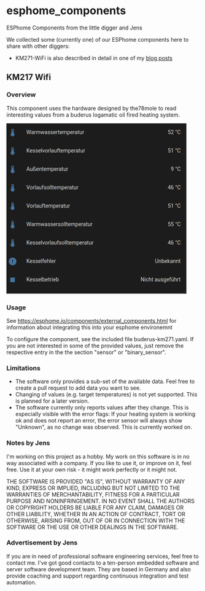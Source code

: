 # esphome_components
ESPhome Components from the little digger and Jens

We collected some (currently one) of our ESPhome components here to share with other diggers:

- KM271-WiFi is also described in detail in one of my [blog posts](https://the78mole.de/reverse-engineering-the-buderus-km217/)

## KM217 Wifi

### Overview
This component uses the hardware designed by the78mole to read interesting values from a buderus logamatic oil fired heating system.

 ![image](images/home-assistant-values.png)
 
### Usage
See https://esphome.io/components/external_components.html for information about integrating this into your esphome environemnt

To configure the component, see the included file buderus-km271.yaml.
If you are not interested in some of the provided values, just remove the respective entry in the the section "sensor" or "binary_sensor".
 
### Limitations
   * The software only provides a sub-set of the available data. Feel free to create a pull request to add data you want to see.
   * Changing of values (e.g. target temperatures) is not yet supported. This is planned for a later version.
   * The software currently only reports values after they change. This is especially visible with the error flags: If your heating system is working ok and does not report an error, the error sensor will always show "Unknown", as no change was observed. This is currently worked on.
 
### Notes by Jens
I'm working on this project as a hobby. My work on this software is in no way associated with a company. If you like to use it, or improve on it, feel free.
Use it at your own risk - it might work perfectly or it might not.
 
THE SOFTWARE IS PROVIDED "AS IS", WITHOUT WARRANTY OF ANY KIND, EXPRESS OR IMPLIED, INCLUDING BUT NOT LIMITED TO THE WARRANTIES OF MERCHANTABILITY, FITNESS FOR A PARTICULAR PURPOSE AND NONINFRINGEMENT. IN NO EVENT SHALL THE AUTHORS OR COPYRIGHT HOLDERS BE LIABLE FOR ANY CLAIM, DAMAGES OR OTHER LIABILITY, WHETHER IN AN ACTION OF CONTRACT, TORT OR OTHERWISE, ARISING FROM, OUT OF OR IN CONNECTION WITH THE SOFTWARE OR THE USE OR OTHER DEALINGS IN THE SOFTWARE.

### Advertisement by Jens
If you are in need of professional software engineering services, feel free to contact me. I've got good contacts to a ten-person embedded software and server software development team.
They are based in Germany and also provide coaching and support regarding continuous integration and test automation.
